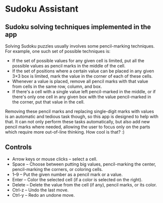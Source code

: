 # Sudoku Assistant

## Sudoku solving techniques implemented in the app

Solving Sudoku puzzles usually involves some pencil-marking techniques. For
example, one such set of possible techniques is:

* If the set of possible values for any given cell is limited, put all the
  possible values as pencil marks in the middle of the cell.
* If the set of positions where a certain value can be placed in any given 3×3
  box is limited, mark the value in the corner of each of these cells.
* Whenever a value is placed, remove all pencil marks with that value from
  cells in the same row, column, and box.
* If there's a cell with a single value left pencil-marked in the middle, or if
  there's only one cell in any given box with the value pencil-marked in the
  corner, put that value in the cell.

Removing these pencil marks and replacing single-digit marks with values is an
automatic and tedious task though, so this app is designed to help with that.
It can not only perform these tasks automatically, but also add new pencil
marks where needed, allowing the user to focus only on the parts which require
more out-of-line thinking. How cool is that? :)

## Controls

* Arrow keys or mouse clicks – select a cell.
* Space – Choose between putting big values, pencil-marking the center,
  pencil-marking the corners, or coloring cells.
* 1–9 – Put the given number as a pencil mark or a value.
* Enter – Color the selected cell (if a color is selected on the right).
* Delete – Delete the value from the cell (if any), pencil marks, or its color.
* Ctrl-z – Undo the last move.
* Ctrl-y – Redo an undone move.

